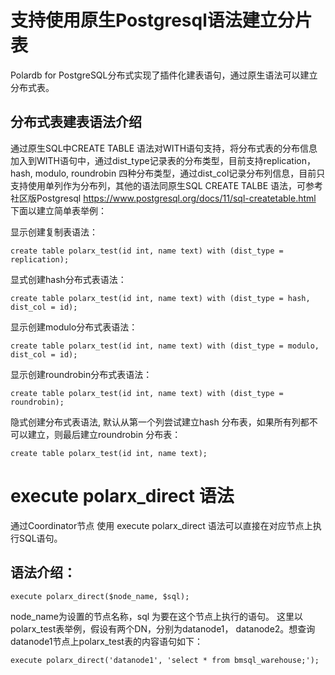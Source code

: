 # 支持使用原生Postgresql语法建立分片表
Polardb for PostgreSQL分布式实现了插件化建表语句，通过原生语法可以建立分布式表。
## 分布式表建表语法介绍
通过原生SQL中CREATE TABLE 语法对WITH语句支持，将分布式表的分布信息加入到WITH语句中，通过dist_type记录表的分布类型，目前支持replication，hash, modulo, roundrobin 四种分布类型，通过dist_col记录分布列信息，目前只支持使用单列作为分布列，其他的语法同原生SQL CREATE TALBE 语法，可参考社区版Postgresql https://www.postgresql.org/docs/11/sql-createtable.html
下面以建立简单表举例：

显示创建复制表语法：
```
create table polarx_test(id int, name text) with (dist_type = replication);
```
显式创建hash分布式表语法：
```
create table polarx_test(id int, name text) with (dist_type = hash, dist_col = id);
```
显示创建modulo分布式表语法：
```
create table polarx_test(id int, name text) with (dist_type = modulo, dist_col = id);
```
显示创建roundrobin分布式表语法：
```
create table polarx_test(id int, name text) with (dist_type = roundrobin);
```
隐式创建分布式表语法, 默认从第一个列尝试建立hash 分布表，如果所有列都不可以建立，则最后建立roundrobin 分布表：
```
create table polarx_test(id int, name text);
```
# execute polarx_direct 语法
通过Coordinator节点 使用 execute polarx_direct 语法可以直接在对应节点上执行SQL语句。 
## 语法介绍：
```
execute polarx_direct($node_name, $sql);
```
node_name为设置的节点名称，sql 为要在这个节点上执行的语句。
这里以polarx_test表举例，假设有两个DN，分别为datanode1， datanode2。想查询datanode1节点上polarx_test表的内容语句如下：
```
execute polarx_direct('datanode1', 'select * from bmsql_warehouse;');
```
